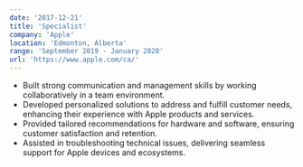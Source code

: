 ```yaml
---
date: '2017-12-21'
title: 'Specialist'
company: 'Apple'
location: 'Edmonton, Alberta'
range: 'September 2019 - January 2020'
url: 'https://www.apple.com/ca/'
---
```


- Built strong communication and management skills by working collaboratively in a team environment.
- Developed personalized solutions to address and fulfill customer needs, enhancing their experience with Apple products and services.
- Provided tailored recommendations for hardware and software, ensuring customer satisfaction and retention.
- Assisted in troubleshooting technical issues, delivering seamless support for Apple devices and ecosystems.
